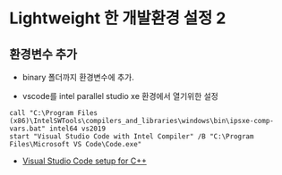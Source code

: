 # Lightweight 한 개발환경 설정 2 #

## 환경변수 추가 ##

* binary 폴더까지 환경변수에 추가.

* vscode를 intel parallel studio xe 환경에서 열기위한 설정
```dos
call "C:\Program Files (x86)\IntelSWTools\compilers_and_libraries\windows\bin\ipsxe-comp-vars.bat" intel64 vs2019
start "Visual Studio Code with Intel Compiler" /B "C:\Program Files\Microsoft VS Code\Code.exe"
```
* [Visual Studio Code setup for C++](https://goodgodgd.github.io/ian-flow/archivers/vscode-tutorial)
